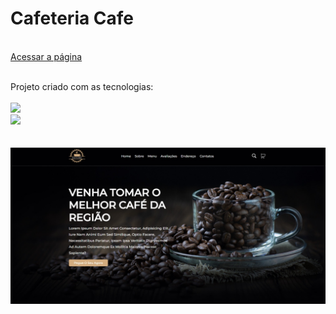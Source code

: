 <h1>Cafeteria Cafe</h1>
<br>
<a href="https://cafeteria-scs.netlify.app/">Acessar a página</a>

<br>
<br>
<p>Projeto criado com as tecnologias:
<br>
<br>
    <img src="https://img.shields.io/badge/HTML5-E34F26?style=for-the-badge&logo=html5&logoColor=white">
    <br>
    <img src="https://img.shields.io/badge/CSS3-1572B6?style=for-the-badge&logo=css3&logoColor=white">
    <br>

<br>
<br>

<img src="https://github.com/Alineaalvess/projeto.cafeteria/blob/main/assets/img--caf-perfil.jpg?raw=true">

